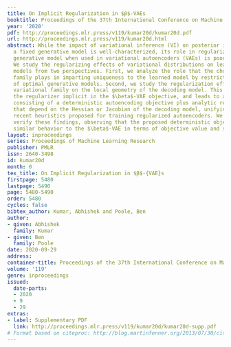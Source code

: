```yaml
---
title: On Implicit Regularization in $β$-VAEs
booktitle: Proceedings of the 37th International Conference on Machine Learning
year: '2020'
pdf: http://proceedings.mlr.press/v119/kumar20d/kumar20d.pdf
url: http://proceedings.mlr.press/v119/kumar20d.html
abstract: While the impact of variational inference (VI) on posterior inference in
  a fixed generative model is well-characterized, its role in regularizing a learned
  generative model when used in variational autoencoders (VAEs) is poorly understood.
  We study the regularizing effects of variational distributions on learning in generative
  models from two perspectives. First, we analyze the role that the choice of variational
  family plays in imparting uniqueness to the learned model by restricting the set
  of optimal generative models. Second, we study the regularization effect of the
  variational family on the local geometry of the decoding model. This analysis uncovers
  the regularizer implicit in the $\beta$-VAE objective, and leads to an approximation
  consisting of a deterministic autoencoding objective plus analytic regularizers
  that depend on the Hessian or Jacobian of the decoding model, unifying VAEs with
  recent heuristics proposed for training regularized autoencoders. We empirically
  verify these findings, observing that the proposed deterministic objective exhibits
  similar behavior to the $\beta$-VAE in terms of objective value and sample quality.
layout: inproceedings
series: Proceedings of Machine Learning Research
publisher: PMLR
issn: 2640-3498
id: kumar20d
month: 0
tex_title: On Implicit Regularization in $β$-{VAE}s
firstpage: 5480
lastpage: 5490
page: 5480-5490
order: 5480
cycles: false
bibtex_author: Kumar, Abhishek and Poole, Ben
author:
- given: Abhishek
  family: Kumar
- given: Ben
  family: Poole
date: 2020-09-29
address: 
container-title: Proceedings of the 37th International Conference on Machine Learning
volume: '119'
genre: inproceedings
issued:
  date-parts:
  - 2020
  - 9
  - 29
extras:
- label: Supplementary PDF
  link: http://proceedings.mlr.press/v119/kumar20d/kumar20d-supp.pdf
# Format based on citeproc: http://blog.martinfenner.org/2013/07/30/citeproc-yaml-for-bibliographies/
---
```

